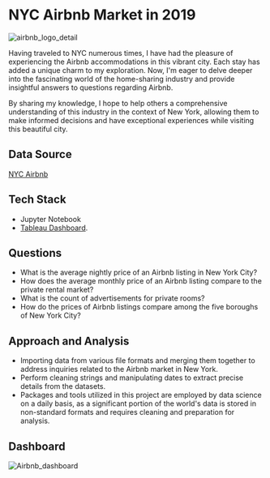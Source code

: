 # NYC Airbnb Market in 2019
![airbnb_logo_detail](https://github.com/songcangnguyen/NYC_Airbnb_Market_2019/assets/109171837/315fc669-750d-4d89-9bf8-afe6f3e5dc5b)

Having traveled to NYC numerous times, I have had the pleasure of experiencing the Airbnb accommodations in this vibrant city. Each stay has added a unique charm to my exploration. Now, I'm eager to delve deeper into the fascinating world of the home-sharing industry and provide insightful answers to questions regarding Airbnb. 

By sharing my knowledge, I hope to help others a comprehensive understanding of this industry in the context of New York, allowing them to make informed decisions and have exceptional experiences while visiting this beautiful city.

## Data Source
[NYC Airbnb](http://insideairbnb.com/)

## Tech Stack
* Jupyter Notebook 
* [Tableau Dashboard](https://public.tableau.com/app/profile/song.cang.nguyen/viz/NYC_Airbnb_Dashboard/Dashboard1).

## Questions 
* What is the average nightly price of an Airbnb listing in New York City?
* How does the average monthly price of an Airbnb listing compare to the private rental market?
* What is the count of advertisements for private rooms?
* How do the prices of Airbnb listings compare among the five boroughs of New York City?

## Approach and Analysis
* Importing data from various file formats and merging them together to address inquiries related to the Airbnb market in New York.
* Perform cleaning strings and manipulating dates to extract precise details from the datasets.
* Packages and tools utilized in this project are employed by data science on a daily basis, as a significant portion of the world's data is stored in non-standard formats and requires cleaning and preparation for analysis. 

## Dashboard
![Airbnb_dashboard](https://github.com/songcangnguyen/NYC_Airbnb_Market_2019/assets/109171837/defc57fc-523a-4018-996d-04a73a098665)
